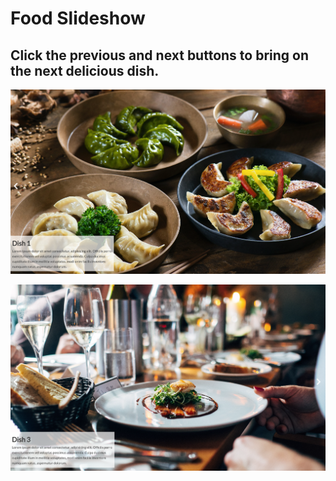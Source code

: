 # Food Slideshow
## Click the previous and next buttons to bring on the next delicious dish.
![Screenshot 1](/images/screenshot1.png)

![Screenshot 2](/images/screenshot2.png)